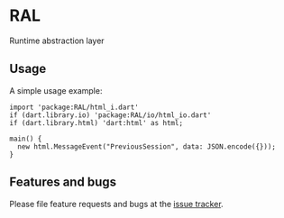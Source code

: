 # RAL

Runtime abstraction layer

## Usage

A simple usage example:

    import 'package:RAL/html_i.dart'
    if (dart.library.io) 'package:RAL/io/html_io.dart'
    if (dart.library.html) 'dart:html' as html;

    main() {
      new html.MessageEvent("PreviousSession", data: JSON.encode({}));
    }

## Features and bugs

Please file feature requests and bugs at the [issue tracker][tracker].

[tracker]: http://example.com/issues/replaceme
